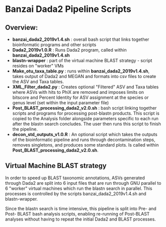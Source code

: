 # Banzai Dada2 Pipeline Scripts

## Overview:

- **banzai_dada2_2019v1.4.sh** : overall bash script that links together bioinformatic programs and other scripts
- **Dada2_2019v1.0.R** : Runs Dada2 program, called within **banzai_dada2_2019v1.4.sh**
- **blastn-wrapper** : part of the virtual machine BLAST strategy - script resides on "worker" VMs
- **Make_otu_taxa_table.py** : runs within **banzai_dada2_2019v1.4.sh**, takes output of Dada2 and MEGAN and formats into csv files to create the ASV and Taxa tables.
- **XML_Filter_dada2.py** : Creates optional "Filtered" ASV and Taxa tables where ASVs with hits to PhiX are removed and imposes limits on bitscore and Percent Identity for ASV assignment at the species or genus level (set within the input parameter file)
- **Post_BLAST_processing_dada2_v2.0.sh** : bash script linking together scripts and programs for processing post-blastn products. This script is copied to the Analysis folder alongside parameters specific to each run after the blastn search concludes. The user then runs this script to finish the pipeline.
- **decon_std_outputs_v1.0.R** : An optional script which takes the outputs of the bioinformatic pipeline and runs through decontamination steps, removes singletons, and produces some standard plots. Is called within **Post_BLAST_processing_dada2_v2.0.sh**.


## Virtual Machine BLAST strategy

In order to speed up BLAST taxonomic annotations, ASVs generated through Dada2 are split into 6 input files that are run through GNU parallel to 6 "worker" virtual machines which run the blastn search in parallel. This processes is controlled by the scripts banzai_dada2_2019v1.4.sh and blastn-wrapper.

Since the blastn search is time intensive, this pipeline is split into Pre- and Post- BLAST bash analysis scripts, enabling re-running of Post-BLAST analyses without having to repeat the initial Dada2 and BLAST processes.
